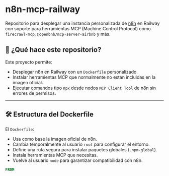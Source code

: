 # n8n-mcp-railway

Repositorio para desplegar una instancia personalizada de [n8n](https://n8n.io) en Railway con soporte para herramientas MCP (Machine Control Protocol) como `firecrawl-mcp`, `@openbnb/mcp-server-airbnb` y más.

## 🚀 ¿Qué hace este repositorio?

Este proyecto permite:

- Desplegar n8n en Railway con un `Dockerfile` personalizado.
- Instalar herramientas MCP que normalmente no están incluidas en la imagen oficial.
- Ejecutar comandos tipo `npx` desde nodos `MCP Client Tool` de n8n sin errores de permisos.

---

## 🛠️ Estructura del Dockerfile

El `Dockerfile`:

- Usa como base la imagen oficial de n8n.
- Cambia temporalmente al usuario `root` para configurar el entorno.
- Define una ruta segura para instalar paquetes globales (`.npm-global`).
- Instala herramientas MCP que necesitas.
- Vuelve al usuario `node` para garantizar compatibilidad con n8n.

```dockerfile
FROM
